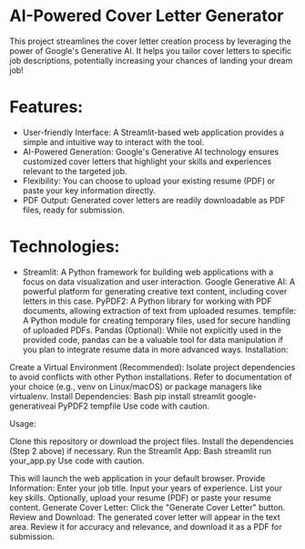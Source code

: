 # AI-Powered Cover Letter Generator

This project streamlines the cover letter creation process by leveraging the power of Google's Generative AI. It helps you tailor cover letters to specific job descriptions, potentially increasing your chances of landing your dream job!

# Features:

* User-friendly Interface: A Streamlit-based web application provides a simple and intuitive way to interact with the tool.
* AI-Powered Generation: Google's Generative AI technology ensures customized cover letters that highlight your skills and experiences relevant to the targeted job.
* Flexibility: You can choose to upload your existing resume (PDF) or paste your key information directly.
* PDF Output: Generated cover letters are readily downloadable as PDF files, ready for submission.
# Technologies:

* Streamlit: A Python framework for building web applications with a focus on data visualization and user interaction.
Google Generative AI: A powerful platform for generating creative text content, including cover letters in this case.
PyPDF2: A Python library for working with PDF documents, allowing extraction of text from uploaded resumes.
tempfile: A Python module for creating temporary files, used for secure handling of uploaded PDFs.
Pandas (Optional): While not explicitly used in the provided code, pandas can be a valuable tool for data manipulation if you plan to integrate resume data in more advanced ways.
Installation:

Create a Virtual Environment (Recommended): Isolate project dependencies to avoid conflicts with other Python installations. Refer to documentation of your choice (e.g., venv on Linux/macOS) or package managers like virtualenv.
Install Dependencies:
Bash
pip install streamlit google-generativeai PyPDF2 tempfile
Use code with caution.

Usage:

Clone this repository or download the project files.
Install the dependencies (Step 2 above) if necessary.
Run the Streamlit App:
Bash
streamlit run your_app.py
Use code with caution.

This will launch the web application in your default browser.
Provide Information:
Enter your job title.
Input your years of experience.
List your key skills.
Optionally, upload your resume (PDF) or paste your resume content.
Generate Cover Letter: Click the "Generate Cover Letter" button.
Review and Download: The generated cover letter will appear in the text area. Review it for accuracy and relevance, and download it as a PDF for submission.
